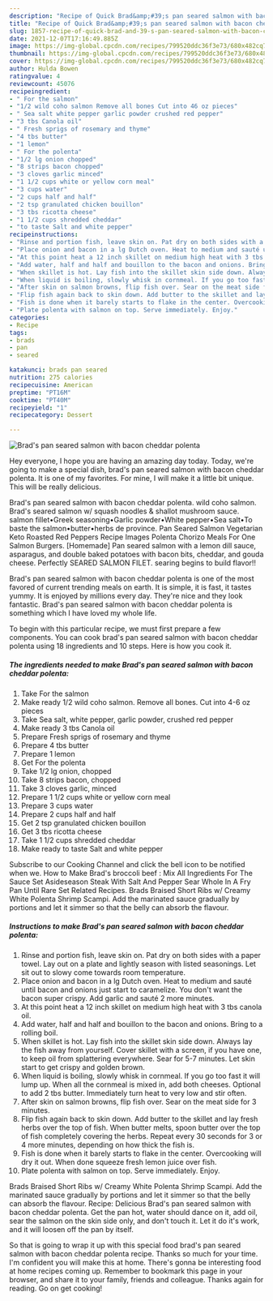 ```yaml
---
description: "Recipe of Quick Brad&amp;#39;s pan seared salmon with bacon cheddar polenta"
title: "Recipe of Quick Brad&amp;#39;s pan seared salmon with bacon cheddar polenta"
slug: 1857-recipe-of-quick-brad-and-39-s-pan-seared-salmon-with-bacon-cheddar-polenta
date: 2021-12-07T17:16:49.885Z
image: https://img-global.cpcdn.com/recipes/799520ddc36f3e73/680x482cq70/brads-pan-seared-salmon-with-bacon-cheddar-polenta-recipe-main-photo.jpg
thumbnail: https://img-global.cpcdn.com/recipes/799520ddc36f3e73/680x482cq70/brads-pan-seared-salmon-with-bacon-cheddar-polenta-recipe-main-photo.jpg
cover: https://img-global.cpcdn.com/recipes/799520ddc36f3e73/680x482cq70/brads-pan-seared-salmon-with-bacon-cheddar-polenta-recipe-main-photo.jpg
author: Hulda Bowen
ratingvalue: 4
reviewcount: 45076
recipeingredient:
- " For the salmon"
- "1/2 wild coho salmon Remove all bones Cut into 46 oz pieces"
- " Sea salt white pepper garlic powder crushed red pepper"
- "3 tbs Canola oil"
- " Fresh sprigs of rosemary and thyme"
- "4 tbs butter"
- "1 lemon"
- " For the polenta"
- "1/2 lg onion chopped"
- "8 strips bacon chopped"
- "3 cloves garlic minced"
- "1 1/2 cups white or yellow corn meal"
- "3 cups water"
- "2 cups half and half"
- "2 tsp granulated chicken bouillon"
- "3 tbs ricotta cheese"
- "1 1/2 cups shredded cheddar"
- "to taste Salt and white pepper"
recipeinstructions:
- "Rinse and portion fish, leave skin on. Pat dry on both sides with a paper towel. Lay out on a plate and lightly season with listed seasonings. Let sit out to slowy come towards room temperature."
- "Place onion and bacon in a lg Dutch oven. Heat to medium and sauté until bacon and onions just start to caramelize. You don&#39;t want the bacon super crispy. Add garlic and sauté 2 more minutes."
- "At this point heat a 12 inch skillet on medium high heat with 3 tbs canola oil."
- "Add water, half and half and bouillon to the bacon and onions. Bring to a rolling boil."
- "When skillet is hot. Lay fish into the skillet skin side down. Always lay the fish away from yourself. Cover skillet with a screen, if you have one, to keep oil from splattering everywhere. Sear for 5-7 minutes. Let skin start to get crispy and golden brown."
- "When liquid is boiling, slowly whisk in cornmeal. If you go too fast it will lump up. When all the cornmeal is mixed in, add both cheeses. Optional to add 2 tbs butter. Immediately turn heat to very low and stir often."
- "After skin on salmon browns, flip fish over. Sear on the meat side for 3 minutes."
- "Flip fish again back to skin down. Add butter to the skillet and lay fresh herbs over the top of fish. When butter melts, spoon butter over the top of fish completely covering the herbs. Repeat every 30 seconds for 3 or 4 more minutes, depending on how thick the fish is."
- "Fish is done when it barely starts to flake in the center. Overcooking will dry it out. When done squeeze fresh lemon juice over fish."
- "Plate polenta with salmon on top. Serve immediately. Enjoy."
categories:
- Recipe
tags:
- brads
- pan
- seared

katakunci: brads pan seared 
nutrition: 275 calories
recipecuisine: American
preptime: "PT16M"
cooktime: "PT40M"
recipeyield: "1"
recipecategory: Dessert

---
```



![Brad&#39;s pan seared salmon with bacon cheddar polenta](https://img-global.cpcdn.com/recipes/799520ddc36f3e73/680x482cq70/brads-pan-seared-salmon-with-bacon-cheddar-polenta-recipe-main-photo.jpg)

Hey everyone, I hope you are having an amazing day today. Today, we're going to make a special dish, brad&#39;s pan seared salmon with bacon cheddar polenta. It is one of my favorites. For mine, I will make it a little bit unique. This will be really delicious.

Brad&#39;s pan seared salmon with bacon cheddar polenta. wild coho salmon. Brad&#39;s seared salmon w/ squash noodles &amp; shallot mushroom sauce. salmon fillet•Greek seasoning•Garlic powder•White pepper•Sea salt•To baste the salmon•butter•herbs de province. Pan Seared Salmon Vegetarian Keto Roasted Red Peppers Recipe Images Polenta Chorizo Meals For One Salmon Burgers. [Homemade] Pan seared salmon with a lemon dill sauce, asparagus, and double baked potatoes with bacon bits, cheddar, and gouda cheese. Perfectly SEARED SALMON FILET. searing begins to build flavor!!

Brad&#39;s pan seared salmon with bacon cheddar polenta is one of the most favored of current trending meals on earth. It is simple, it is fast, it tastes yummy. It is enjoyed by millions every day. They're nice and they look fantastic. Brad&#39;s pan seared salmon with bacon cheddar polenta is something which I have loved my whole life.


To begin with this particular recipe, we must first prepare a few components. You can cook brad&#39;s pan seared salmon with bacon cheddar polenta using 18 ingredients and 10 steps. Here is how you cook it.

<!--inarticleads1-->

##### The ingredients needed to make Brad&#39;s pan seared salmon with bacon cheddar polenta:

1. Take  For the salmon
1. Make ready 1/2 wild coho salmon. Remove all bones. Cut into 4-6 oz pieces
1. Take  Sea salt, white pepper, garlic powder, crushed red pepper
1. Make ready 3 tbs Canola oil
1. Prepare  Fresh sprigs of rosemary and thyme
1. Prepare 4 tbs butter
1. Prepare 1 lemon
1. Get  For the polenta
1. Take 1/2 lg onion, chopped
1. Take 8 strips bacon, chopped
1. Take 3 cloves garlic, minced
1. Prepare 1 1/2 cups white or yellow corn meal
1. Prepare 3 cups water
1. Prepare 2 cups half and half
1. Get 2 tsp granulated chicken bouillon
1. Get 3 tbs ricotta cheese
1. Take 1 1/2 cups shredded cheddar
1. Make ready to taste Salt and white pepper


Subscribe to our Cooking Channel and click the bell icon to be notified when we. How to Make Brad&#39;s broccoli beef : Mix All Ingredients For The Sauce Set Asideseason Steak With Salt And Pepper Sear Whole In A Fry Pan Until Rare Set Related Recipes. Brads Braised Short Ribs w/ Creamy White Polenta Shrimp Scampi. Add the marinated sauce gradually by portions and let it simmer so that the belly can absorb the flavour. 

<!--inarticleads2-->

##### Instructions to make Brad&#39;s pan seared salmon with bacon cheddar polenta:

1. Rinse and portion fish, leave skin on. Pat dry on both sides with a paper towel. Lay out on a plate and lightly season with listed seasonings. Let sit out to slowy come towards room temperature.
1. Place onion and bacon in a lg Dutch oven. Heat to medium and sauté until bacon and onions just start to caramelize. You don&#39;t want the bacon super crispy. Add garlic and sauté 2 more minutes.
1. At this point heat a 12 inch skillet on medium high heat with 3 tbs canola oil.
1. Add water, half and half and bouillon to the bacon and onions. Bring to a rolling boil.
1. When skillet is hot. Lay fish into the skillet skin side down. Always lay the fish away from yourself. Cover skillet with a screen, if you have one, to keep oil from splattering everywhere. Sear for 5-7 minutes. Let skin start to get crispy and golden brown.
1. When liquid is boiling, slowly whisk in cornmeal. If you go too fast it will lump up. When all the cornmeal is mixed in, add both cheeses. Optional to add 2 tbs butter. Immediately turn heat to very low and stir often.
1. After skin on salmon browns, flip fish over. Sear on the meat side for 3 minutes.
1. Flip fish again back to skin down. Add butter to the skillet and lay fresh herbs over the top of fish. When butter melts, spoon butter over the top of fish completely covering the herbs. Repeat every 30 seconds for 3 or 4 more minutes, depending on how thick the fish is.
1. Fish is done when it barely starts to flake in the center. Overcooking will dry it out. When done squeeze fresh lemon juice over fish.
1. Plate polenta with salmon on top. Serve immediately. Enjoy.


Brads Braised Short Ribs w/ Creamy White Polenta Shrimp Scampi. Add the marinated sauce gradually by portions and let it simmer so that the belly can absorb the flavour. Recipe: Delicious Brad&#39;s pan seared salmon with bacon cheddar polenta. Get the pan hot, water should dance on it, add oil, sear the salmon on the skin side only, and don&#39;t touch it. Let it do it&#39;s work, and it will loosen off the pan by itself. 

So that is going to wrap it up with this special food brad&#39;s pan seared salmon with bacon cheddar polenta recipe. Thanks so much for your time. I'm confident you will make this at home. There's gonna be interesting food at home recipes coming up. Remember to bookmark this page in your browser, and share it to your family, friends and colleague. Thanks again for reading. Go on get cooking!
